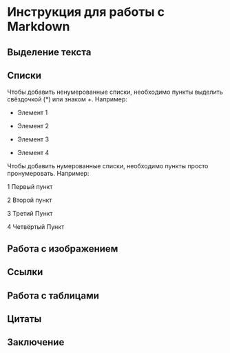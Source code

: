 # Инструкция для работы с Markdown

## Выделение текста 

## Списки 

Чтобы добавить ненумерованные списки, необходимо пункты выделить свёздочкой (*) или знаком +. Например:

* Элемент 1

* Элемент 2

+ Элемент 3

+ Элемент 4

Чтобы добавить нумерованные списки, необходимо пункты просто пронумеровать. Например:

1 Первый пункт

2 Второй пункт

3 Третий Пункт

4 Четвёртый Пункт

## Работа с изображением 

## Ссылки

## Работа с таблицами

## Цитаты

## Заключение 